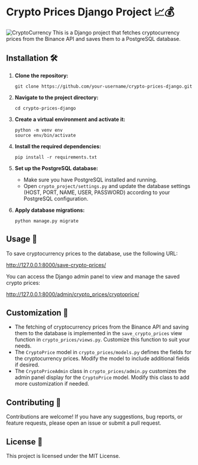 # Crypto Prices Django Project 📈💰
![CryptoCurrency](https://ibb.co/M2GNnBc)
This is a Django project that fetches cryptocurrency prices from the Binance API and saves them to a PostgreSQL database.

## Installation 🛠️

1. **Clone the repository:**

   ```shell
   git clone https://github.com/your-username/crypto-prices-django.git
   ```

2. **Navigate to the project directory:**

   ```shell
   cd crypto-prices-django
   ```

3. **Create a virtual environment and activate it:**

   ```shell
   python -m venv env
   source env/bin/activate
   ```

4. **Install the required dependencies:**

   ```shell
   pip install -r requirements.txt
   ```

5. **Set up the PostgreSQL database:**

   - Make sure you have PostgreSQL installed and running.
   - Open `crypto_project/settings.py` and update the database settings (HOST, PORT, NAME, USER, PASSWORD) according to your PostgreSQL configuration.

6. **Apply database migrations:**

   ```shell
   python manage.py migrate
   ```

## Usage 🚀

To save cryptocurrency prices to the database, use the following URL:

http://127.0.0.1:8000/save-crypto-prices/

You can access the Django admin panel to view and manage the saved crypto prices:

http://127.0.0.1:8000/admin/crypto_prices/cryptoprice/

## Customization 🧩

- The fetching of cryptocurrency prices from the Binance API and saving them to the database is implemented in the `save_crypto_prices` view function in `crypto_prices/views.py`. Customize this function to suit your needs.
- The `CryptoPrice` model in `crypto_prices/models.py` defines the fields for the cryptocurrency prices. Modify the model to include additional fields if desired.
- The `CryptoPriceAdmin` class in `crypto_prices/admin.py` customizes the admin panel display for the `CryptoPrice` model. Modify this class to add more customization if needed.

## Contributing 🤝

Contributions are welcome! If you have any suggestions, bug reports, or feature requests, please open an issue or submit a pull request.

## License 📝

This project is licensed under the MIT License.

